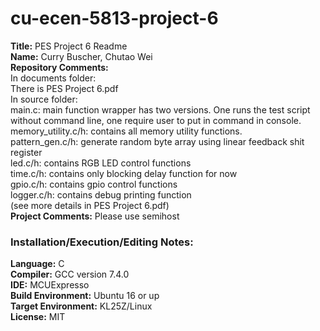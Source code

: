 # cu-ecen-5813-project-6
**Title:**
PES Project 6 Readme <br/>
**Name:** 
Curry Buscher, Chutao Wei <br/>
**Repository Comments:** <br/>
In documents folder: <br/>
There is PES Project 6.pdf<br/>
In source folder: <br/>
main.c: main function wrapper has two versions. One runs the test script without command line, one require user to put in command in console.<br/>
memory_utility.c/h: contains all memory utility functions.<br/>
pattern_gen.c/h: generate random byte array using linear feedback shit register<br/>
led.c/h: contains RGB LED control functions<br/>
time.c/h: contains only blocking delay function for now<br/>
gpio.c/h: contains gpio control functions<br/>
logger.c/h: contains debug printing function<br/>
(see more details in PES Project 6.pdf) <br/>
**Project Comments:** 
Please use semihost <br/>

### **Installation/Execution/Editing Notes:**<br/>

**Language:**
C<br/>
**Compiler:**
GCC version 7.4.0<br/>
**IDE:**
MCUExpresso<br/>
**Build Environment:**
Ubuntu 16 or up<br/>
**Target Environment:**
KL25Z/Linux<br/>
**License:**
MIT<br/>

